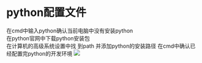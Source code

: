 # python配置文件
在cmd中输入python确认当前电脑中没有安装python  
在python官网中下载python安装包  
在计算机的高级系统设置中找
到path 并添加python的安装路径
在cmd中确认已经配置完python的开发环境
![](https://imgkr2.cn-bj.ufileos.com/4402353f-4066-492a-820a-0d8c1a7f13fc.png?UCloudPublicKey=TOKEN_8d8b72be-579a-4e83-bfd0-5f6ce1546f13&Signature=Q%252Fstu2QfD3sD8LHHnIuXPxhVnDM%253D&Expires=1603700983)



